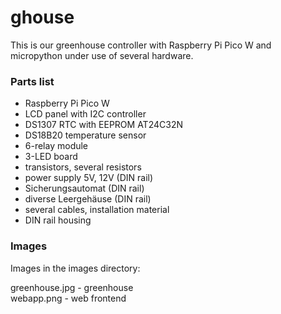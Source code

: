 # ghouse

This is our greenhouse controller with Raspberry Pi Pico W and micropython under use of several hardware.

### Parts list

- Raspberry Pi Pico W
- LCD panel with I2C controller
- DS1307 RTC with EEPROM AT24C32N
- DS18B20 temperature sensor
- 6-relay module
- 3-LED board
- transistors, several resistors
- power supply 5V, 12V (DIN rail)
- Sicherungsautomat (DIN rail)
- diverse Leergehäuse (DIN rail)
- several cables, installation material 
- DIN rail housing

### Images
Images in the images directory:

greenhouse.jpg     - greenhouse <br>
webapp.png         - web frontend <br>
